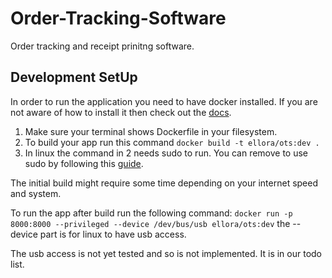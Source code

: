 # Order-Tracking-Software
Order tracking and receipt prinitng software.

## Development SetUp
In order to run the application you need to have docker installed. If you are not aware of how to install it then check out the [docs](https://docs.docker.com/get-docker/).

1. Make sure your terminal shows Dockerfile in your filesystem.
2. To build your app run this command `docker build -t ellora/ots:dev .`
3. In linux the command in 2 needs sudo to run. You can remove to use sudo by following this [guide](https://docs.docker.com/engine/install/linux-postinstall/). 

The initial build might require some time depending on your internet speed and system.

To run the app after build run the following command:
`docker run -p 8000:8000 --privileged --device /dev/bus/usb ellora/ots:dev` 
the --device part is for linux to have usb access. 

The usb access is not yet tested and so is not implemented. It is in our todo list.
